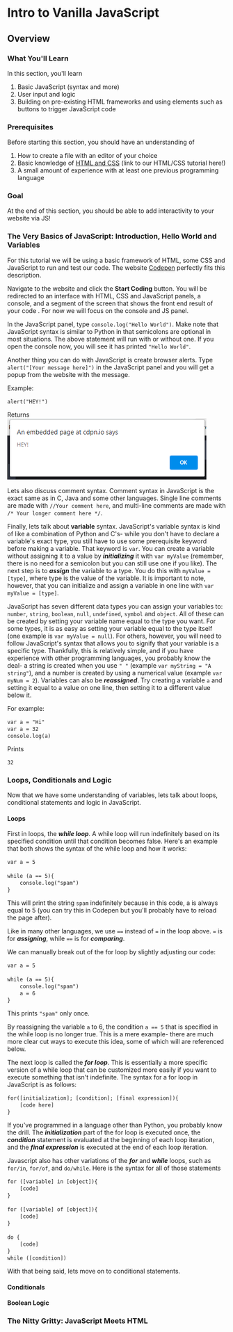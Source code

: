 
# Intro to Vanilla JavaScript
## Overview

### What You'll Learn
In this section, you'll learn
1. Basic JavaScript (syntax and more)
2. User input and logic
3. Building on pre-existing HTML frameworks and using elements such as buttons to trigger JavaScript code

### Prerequisites
Before starting this section, you should have an understanding of
1. How to create a file with an editor of your choice
2. Basic knowledge of [HTML and CSS](Link) (link to our HTML/CSS tutorial here!)<!-- nav to html css tut !-->
3. A small amount of experience with at least one previous programming language

### Goal
At the end of this section, you should be able to add interactivity to your website via JS!

### The Very Basics of JavaScript: Introduction, Hello World and Variables
For this tutorial we will be using a basic framework of HTML, some CSS and JavaScript to run and test our code. The website [Codepen](https://www.codepen.io/) perfectly fits this description.

Navigate to the website and click the **Start Coding** button. You will be redirected to an interface with HTML, CSS and JavaScript panels, a console, and a segment of the screen that shows the front end result of your code <!-- last part needs to be reworded idk how to describe it !-->. For now we will focus on the console and JS panel.

In the JavaScript panel, type ```console.log("Hello World")```. Make note that JavaScript syntax is similar to Python in that semicolons are optional in most situations. The above statement will run with or without one. If you open the console now, you will see it has printed ```"Hello World"```.

Another thing you can do with JavaScript is create browser alerts. Type ```alert("[Your message here]")``` in the JavaScript panel and you will get a popup from the website with the message.

Example:
```
alert("HEY!")
```
Returns
<br />
![--](img/Alert.PNG)

Lets also discuss comment syntax. Comment syntax in JavaScript is the exact same as in C, Java and some other languages. Single line comments are made with ```//Your comment here```, and multi-line comments are made with ```/* Your longer comment here */```.

Finally, lets talk about **variable** syntax. JavaScript's variable syntax is kind of like a combination of Python and C's- while you don't have to declare a variable's exact type, you still have to use some prerequisite keyword before making a variable. That keyword is ```var```. You can create a variable without assigning it to a value by ***initializing*** it with ```var myValue``` (remember, there is no need for a semicolon but you can still use one if you like). The next step is to ***assign*** the variable to a type. You do this with ```myValue = [type]```, where type is the value of the variable. It is important to note, however, that you can initialize and assign a variable in one line with ```var myValue = [type]```.

JavaScript has seven different data types you can assign your variables to: ```number```,  ```string```,  ```boolean```,  ```null```,  ```undefined```,  ```symbol``` and  ```object```. All of these can be created by setting your variable name equal to the type you want. For some types, it is as easy as setting your variable equal to the type itself (one example is ```var myValue = null```). For others, however, you will need to follow JavaScript's syntax that allows you to signify that your variable is a specific type. Thankfully, this is relatively simple, and if you have experience with other programming languages, you probably know the deal- a string is created when you use ```" "``` (example ```var myString = "A string"```), and a number is created by using a numerical value (example ```var myNum = 2```). Variables can also be ***reassigned***. Try creating a variable ```a``` and setting it equal to a value on one line, then setting it to a different value below it.

For example:
```
var a = "Hi"
var a = 32
console.log(a)
```
Prints
```
32
```

### Loops, Conditionals and Logic

Now that we have some understanding of variables, lets talk about loops, conditional statements and logic in JavaScript.

#### Loops
First in loops, the ***while loop***. A while loop will run indefinitely based on its specified condition until that condition becomes false. Here's an example that both shows the syntax of the while loop and how it works:

```
var a = 5

while (a == 5){
    console.log("spam")
}
```
This will print the string ```spam``` indefinitely because in this code, a is always equal to 5 (you can try this in Codepen but you'll probably have to reload the page after).

Like in many other languages, we use ```==``` instead of ```=``` in the loop above. ```=``` is for ***assigning***, while ```==``` is for ***comparing***.

We can manually break out of the for loop by slightly adjusting our code:
```
var a = 5

while (a == 5){
    console.log("spam")
    a = 6
}
```
This prints ```"spam"``` only once.

By reassigning the variable ```a``` to 6, the condition ```a == 5``` that is specified in the while loop is no longer true. This is a mere example- there are much more clear cut ways to execute this idea, some of which will are referenced below.

The next loop is called the ***for loop***. This is essentially a more specific version of a while loop that can be customized more easily if you want to execute something that isn't indefinite. The syntax for a for loop in JavaScript is as follows:
```
for([initialization]; [condition]; [final expression]){
    [code here]
}
```
If you've programmed in a language other than Python, you probably know the drill. The ***initialization*** part of the for loop is executed once, the ***condition*** statement is evaluated at the beginning of each loop iteration, and the ***final expression*** is executed at the end of each loop iteration.

Javascript also has other variations of the ***for*** and ***while*** loops, such as ```for/in```,
```for/of```, and ```do/while```. Here is the syntax for all of those statements

```
for ([variable] in [object]){
    [code]
}

for ([variable] of [object]){
    [code]
}

do {
    [code]
}
while ([condition])
```

With that being said, lets move on to conditional statements.

#### Conditionals

#### Boolean Logic

### The Nitty Gritty: JavaScript Meets HTML
